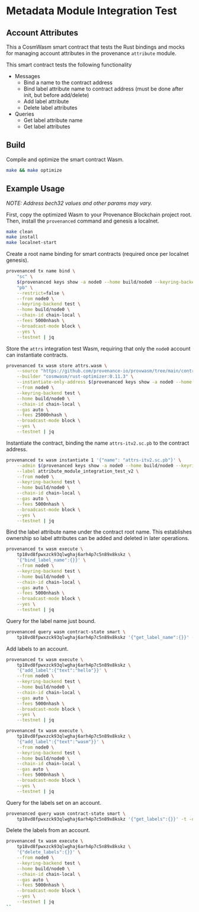 # Metadata Module Integration Test

## Account Attributes

This a CosmWasm smart contract that tests the Rust bindings and mocks for managing account
attributes in the provenance `attribute` module.

This smart contract tests the following functionality

- Messages
  - Bind a name to the contract address
  - Bind label attribute name to contract address (must be done after init, but before add/delete)
  - Add label attribute
  - Delete label attributes
- Queries
  - Get label attribute name
  - Get label attributes

## Build

Compile and optimize the smart contract Wasm.

```bash
make && make optimize
```

## Example Usage

_NOTE: Address bech32 values and other params may vary._

First, copy the optimized Wasm to your Provenance Blockchain project root.
Then, install the `provenanced` command and genesis a localnet.

```bash
make clean
make install
make localnet-start
```

Create a root name binding for smart contracts (required once per localnet genesis).

```bash
provenanced tx name bind \
    "sc" \
    $(provenanced keys show -a node0 --home build/node0 --keyring-backend test --testnet) \
    "pb" \
    --restrict=false \
    --from node0 \
    --keyring-backend test \
    --home build/node0 \
    --chain-id chain-local \
    --fees 5000nhash \
    --broadcast-mode block \
    --yes \
    --testnet | jq
```

Store the `attrs` integration test Wasm, requiring that only the `node0` account can
instantiate contracts.

```bash
provenanced tx wasm store attrs.wasm \
    --source "https://github.com/provenance-io/provwasm/tree/main/contracts/attrs" \
    --builder "cosmwasm/rust-optimizer:0.11.3" \
    --instantiate-only-address $(provenanced keys show -a node0 --home build/node0 --keyring-backend test --testnet) \
    --from node0 \
    --keyring-backend test \
    --home build/node0 \
    --chain-id chain-local \
    --gas auto \
    --fees 25000nhash \
    --broadcast-mode block \
    --yes \
    --testnet | jq
```

Instantiate the contract, binding the name `attrs-itv2.sc.pb` to the contract address.

```bash
provenanced tx wasm instantiate 1 '{"name": "attrs-itv2.sc.pb"}' \
    --admin $(provenanced keys show -a node0 --home build/node0 --keyring-backend test --testnet) \
    --label attribute_module_integration_test_v2 \
    --from node0 \
    --keyring-backend test \
    --home build/node0 \
    --chain-id chain-local \
    --gas auto \
    --fees 5000nhash \
    --broadcast-mode block \
    --yes \
    --testnet | jq
```

Bind the label attribute name under the contract root name. This establishes ownership so label
attributes can be added and deleted in later operations.

```bash
provenanced tx wasm execute \
    tp18vd8fpwxzck93qlwghaj6arh4p7c5n89x8kskz \
    '{"bind_label_name":{}}' \
    --from node0 \
    --keyring-backend test \
    --home build/node0 \
    --chain-id chain-local \
    --gas auto \
    --fees 5000nhash \
    --broadcast-mode block \
    --yes \
    --testnet | jq
```

Query for the label name just bound.

```bash
provenanced query wasm contract-state smart \
    tp18vd8fpwxzck93qlwghaj6arh4p7c5n89x8kskz '{"get_label_name":{}}' -t -o json | jq
```

Add labels to an account.

```bash
provenanced tx wasm execute \
    tp18vd8fpwxzck93qlwghaj6arh4p7c5n89x8kskz \
    '{"add_label":{"text":"hello"}}' \
    --from node0 \
    --keyring-backend test \
    --home build/node0 \
    --chain-id chain-local \
    --gas auto \
    --fees 5000nhash \
    --broadcast-mode block \
    --yes \
    --testnet | jq
```

```bash
provenanced tx wasm execute \
    tp18vd8fpwxzck93qlwghaj6arh4p7c5n89x8kskz \
    '{"add_label":{"text":"wasm"}}' \
    --from node0 \
    --keyring-backend test \
    --home build/node0 \
    --chain-id chain-local \
    --gas auto \
    --fees 5000nhash \
    --broadcast-mode block \
    --yes \
    --testnet | jq
```

Query for the labels set on an account.

```bash
provenanced query wasm contract-state smart \
    tp18vd8fpwxzck93qlwghaj6arh4p7c5n89x8kskz '{"get_labels":{}}' -t -o json | jq
```

Delete the labels from an account.

```bash
provenanced tx wasm execute \
    tp18vd8fpwxzck93qlwghaj6arh4p7c5n89x8kskz \
    '{"delete_labels":{}}' \
    --from node0 \
    --keyring-backend test \
    --home build/node0 \
    --chain-id chain-local \
    --gas auto \
    --fees 5000nhash \
    --broadcast-mode block \
    --yes \
    --testnet | jq
``
